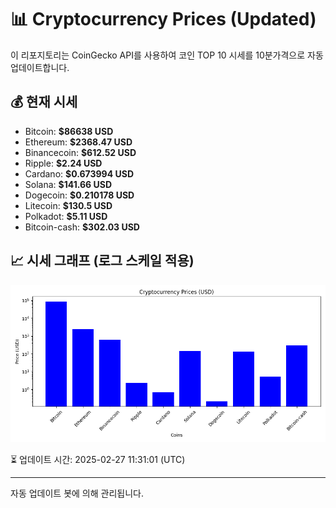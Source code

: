 
# 📊 Cryptocurrency Prices (Updated)

이 리포지토리는 CoinGecko API를 사용하여 코인 TOP 10 시세를 10분가격으로 자동 업데이트합니다.

## 💰 현재 시세
- Bitcoin: **$86638 USD**
- Ethereum: **$2368.47 USD**
- Binancecoin: **$612.52 USD**
- Ripple: **$2.24 USD**
- Cardano: **$0.673994 USD**
- Solana: **$141.66 USD**
- Dogecoin: **$0.210178 USD**
- Litecoin: **$130.5 USD**
- Polkadot: **$5.11 USD**
- Bitcoin-cash: **$302.03 USD**

## 📈 시세 그래프 (로그 스케일 적용)
![Crypto Prices](crypto_prices.png)

⏳ 업데이트 시간: 2025-02-27 11:31:01 (UTC)

---
자동 업데이트 봇에 의해 관리됩니다.
